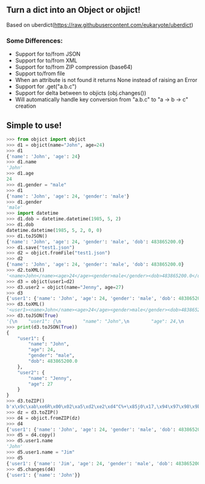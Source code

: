 ## Turn a dict into an Object or objict!

Based on uberdict(https://raw.githubusercontent.com/eukaryote/uberdict)

### Some Differences:

 * Support for to/from JSON
 * Support for to/from XML
 * Support for to/from ZIP compression (base64)
 * Support to/from file
 * When an attribute is not found it returns None instead of raising an Error
 * Support for .get("a.b.c")
 * Support for delta between to objicts (obj.changes())
 * Will automatically handle key conversion from "a.b.c" to "a -> b -> c" creation


## Simple to use!

```python
>>> from objict import objict
>>> d1 = objict(name="John", age=24)
>>> d1
{'name': 'John', 'age': 24}
>>> d1.name
'John'
>>> d1.age
24
>>> d1.gender = "male"
>>> d1
{'name': 'John', 'age': 24, 'gender': 'male'}
>>> d1.gender
'male'
>>> import datetime
>>> d1.dob = datetime.datetime(1985, 5, 2)
>>> d1.dob
datetime.datetime(1985, 5, 2, 0, 0)
>>> d1.toJSON()
{'name': 'John', 'age': 24, 'gender': 'male', 'dob': 483865200.0}
>>> d1.save("test1.json")
>>> d2 = objict.fromFile("test1.json")
>>> d2
{'name': 'John', 'age': 24, 'gender': 'male', 'dob': 483865200.0}
>>> d2.toXML()
'<name>John</name><age>24</age><gender>male</gender><dob>483865200.0</dob>'
>>> d3 = objict(user1=d2)
>>> d3.user2 = objict(name="Jenny", age=27)
>>> d3
{'user1': {'name': 'John', 'age': 24, 'gender': 'male', 'dob': 483865200.0}, 'user2': {'name': 'Jenny', 'age': 27}}
>>> d3.toXML()
'<user1><name>John</name><age>24</age><gender>male</gender><dob>483865200.0</dob></user1><user2><name>Jenny</name><age>27</age></user2>'
>>> d3.toJSON(True)
'{\n    "user1": {\n        "name": "John",\n        "age": 24,\n        "gender": "male",\n        "dob": 483865200.0\n    },\n    "user2": {\n        "name": "Jenny",\n        "age": 27\n    }\n}'
>>> print(d3.toJSON(True))
{
    "user1": {
        "name": "John",
        "age": 24,
        "gender": "male",
        "dob": 483865200.0
    },
    "user2": {
        "name": "Jenny",
        "age": 27
    }
}
>>> d3.toZIP()
b'x\x9c\xab\xe6R\x00\x02\xa5\xd2\xe2\xd4"C%+\x85j0\x17,\x94\x97\x98\x9b\n\x14Q\xf2\xca\xcf\xc8S\xd2A\x88\'\xa6\x83\x84\x8dL\x90\x84\xd2S\xf3RR\x8b@\x8as\x13sR\x91\x15\xa7\xe4\'\x01\x85M,\x8c-\xccL\x8d\x0c\x0c\xf4\x0c\xc0R\xb5:\x08[\x8dp\xd8\x9a\x9a\x97W\x89\xc5Zs\x88\x01\\\xb5\x00^\x1c\'I'
>>> dz = d3.toZIP()
>>> d4 = objict.fromZIP(dz)
>>> d4
{'user1': {'name': 'John', 'age': 24, 'gender': 'male', 'dob': 483865200.0}, 'user2': {'name': 'Jenny', 'age': 27}}
>>> d5 = d4.copy()
>>> d5.user1.name
'John'
>>> d5.user1.name = "Jim"
>>> d5
{'user1': {'name': 'Jim', 'age': 24, 'gender': 'male', 'dob': 483865200.0}, 'user2': {'name': 'Jenny', 'age': 27}}
>>> d5.changes(d4)
{'user1': {'name': 'John'}}

```


